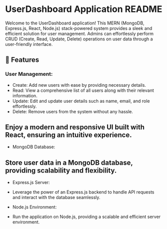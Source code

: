 
# UserDashboard Application README
Welcome to the UserDashboard application! This MERN (MongoDB, Express.js, React, Node.js) stack-powered system provides a sleek and efficient solution for user management. Admins can effortlessly perform CRUD (Create, Read, Update, Delete) operations on user data through a user-friendly interface.

## 🚀 Features
### User Management:

* Create: Add new users with ease by providing necessary details.
* Read: View a comprehensive list of all users along with their relevant information.
* Update: Edit and update user details such as name, email, and role effortlessly.
* Delete: Remove users from the system without any hassle.

## Enjoy a modern and responsive UI built with React, ensuring an intuitive experience.
* MongoDB Database:

## Store user data in a MongoDB database, providing scalability and flexibility.
* Express.js Server:

* Leverage the power of an Express.js backend to handle API requests and interact with the database seamlessly.
* Node.js Environment:

* Run the application on Node.js, providing a scalable and efficient server environment.
